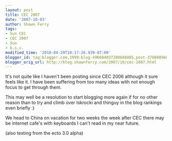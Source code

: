 ```yaml
---
layout: post
title: CEC 2007
date: '2007-10-03'
author: Shawn Ferry
tags:
- Sun CEC
- CEC 2007
- Sun
- b.s.c.
modified_time: '2010-04-29T10:17:26.939-07:00'
blogger_id: tag:blogger.com,1999:blog-496684037280688885.post-378008966589439180
blogger_orig_url: http://blog.shawnferry.com/2007/10/cec-2007.html
---
```


It's not quite like I haven't been posting since CEC 2006 although it sure
feels like it. I have been suffering from too many ideas with not enough focus
to get through them.

This may well be a resolution to start blogging more again if for no other
reason than to try and climb over lskrocki and thinguy in the blog rankings
even briefly :)

We head to China on vacation for two weeks the week after CEC there may be
internet cafe's with keyboards I can't read in my near future.

(also testing from the ecto 3.0 alpha)

